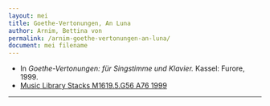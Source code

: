```yaml
---
layout: mei
title: Goethe-Vertonungen, An Luna
author: Arnim, Bettina von
permalink: /arnim-goethe-vertonungen-an-luna/
document: mei filename
---
```


- In *Goethe-Vertonungen: für Singstimme und Klavier.* Kassel: Furore, 1999.
- <a href="https://tufts-primo.hosted.exlibrisgroup.com/permalink/f/bnf7qa/01TUN_ALMA2194665740003851" target="_blank">Music Library Stacks M1619.5.G56 A76 1999</a>

---
